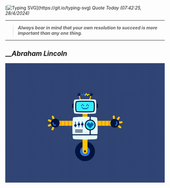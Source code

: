 [![Typing SVG](https://readme-typing-svg.herokuapp.com?font=Press+Start+2P&color=C2F784&size=35&width=900&height=100&lines=Hello+World%2C+I'm+Hung+!)](https://git.io/typing-svg) 
_Quote Today (07:42:25, 28/4/2024)_
___
>**_Always bear in mind that your own resolution to succeed is more important than any one thing._**
___

## __**_Abraham Lincoln_**

![RobotDance](src/assets/images/robot-dancing-dribble.gif?style=center)
